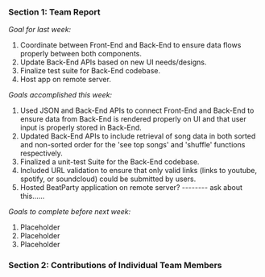 ### Section 1: Team Report
*Goal for last week:*  
1. Coordinate between Front-End and Back-End to ensure data flows properly between both components.
2. Update Back-End APIs based on new UI needs/designs.
3. Finalize test suite for Back-End codebase.
4. Host app on remote server.
  
*Goals accomplished this week:* 
1. Used JSON and Back-End APIs to connect Front-End and Back-End to ensure data from
   Back-End is rendered properly on UI and that user input is properly stored in Back-End.
2. Updated Back-End APIs to include retrieval of song data in both sorted and non-sorted order
   for the 'see top songs' and 'shuffle' functions respectively.
4. Finalized a unit-test Suite for the Back-End codebase.
5. Included URL validation to ensure that only valid links 
   (links to youtube, spotify, or soundcloud) could be submitted by users.
5. Hosted BeatParty application on remote server? -------- ask about this......
  
*Goals to complete before next week:*  
1. Placeholder
2. Placeholder
3. Placeholder
  

### Section 2: Contributions of Individual Team Members

